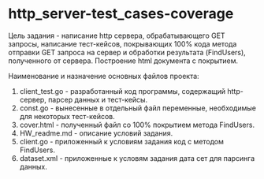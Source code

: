 # http_server-test_cases-coverage
Цель задания - написание http сервера, обрабатывающего GET запросы, написание тест-кейсов, покрывающих 100% кода метода отправки GET запроса на сервер и обработки результата (FindUsers), полученного от сервера. Построение html документа с покрытием.

Наименование и назначение основных файлов проекта:
1. client_test.go - разработанный код программы, содержащий http-сервер, парсер данных и тест-кейсы.
2. const.go - вынесенные в отдельный файл переменные, необходимые для некоторых тест-кейсов.
3. cover.html - полученный файл со 100% покрытием метода FindUsers.
4. HW_readme.md - описание условий задания.
5. client.go - приложенный к условиям задания код с методом FindUsers.
6. dataset.xml - приложенные к условям задания дата сет для парсинга данных.
